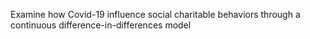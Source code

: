 Examine how Covid-19 influence social charitable behaviors through a continuous difference-in-differences model
